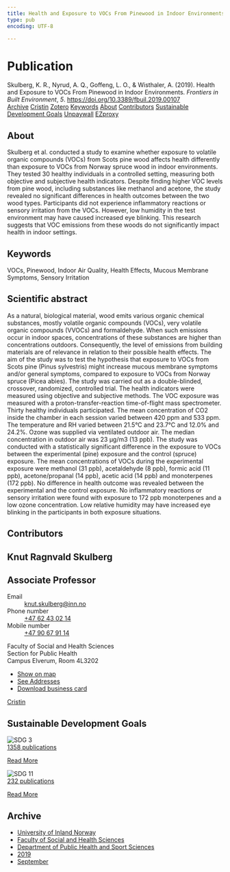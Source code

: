 ```yaml
---
title: Health and Exposure to VOCs From Pinewood in Indoor Environments
type: pub
encoding: UTF-8

---
```

<h1>Publication</h1>
<article id="csl-bib-container-UWIP99JS" class="csl-bib-container">
  <div class="csl-bib-body"> <div class="csl-entry">Skulberg, K. R., Nyrud, A. Q., Goffeng, L. O., &#38; Wisthaler, A. (2019). Health and Exposure to VOCs From Pinewood in Indoor Environments. <i>Frontiers in Built Environment</i>, <i>5</i>. <a href="https://doi.org/10.3389/fbuil.2019.00107">https://doi.org/10.3389/fbuil.2019.00107</a></div> </div>
  <div class="csl-bib-buttons">
    <a href="#taxonomy-article-UWIP99JS" alt="archive" class="csl-bib-button">Archive</a>
    <a href="https://app.cristin.no/results/show.jsf?id=1728646" alt="Cristin" class="csl-bib-button">Cristin</a>
    <a href="http://zotero.org/groups/5881554/items/UWIP99JS" alt="Zotero" class="csl-bib-button">Zotero</a>
    <a href="#keywords-article-UWIP99JS" alt="keywords" class="csl-bib-button">Keywords</a>
    <a href="#about-article-UWIP99JS" alt="about_pub" class="csl-bib-button">About</a>
    <a href="#contributors-article-UWIP99JS" alt="contributors" class="csl-bib-button">Contributors</a>
    <a href="#sdg-article-UWIP99JS" alt="sdg" class="csl-bib-button">Sustainable Development Goals</a>
    <a href="https://www.frontiersin.org/articles/10.3389/fbuil.2019.00107/pdf" alt="Unpaywall" class="csl-bib-button">Unpaywall</a>
    <a href="https://www.frontiersin.org/articles/10.3389/fbuil.2019.00107/pdf" alt="EZproxy" class="csl-bib-button">EZproxy</a>
  </div>
  <div id="csl-bib-meta-container-UWIP99JS"></div>
</article>
<div id="csl-bib-meta-UWIP99JS" class="csl-bib-meta">
  <article id="about-article-UWIP99JS" class="about_pub-article">
    <h1>About</h1>
    Skulberg et al. conducted a study to examine whether exposure to volatile organic compounds (VOCs) from Scots pine wood affects health differently than exposure to VOCs from Norway spruce wood in indoor environments. They tested 30 healthy individuals in a controlled setting, measuring both objective and subjective health indicators. Despite finding higher VOC levels from pine wood, including substances like methanol and acetone, the study revealed no significant differences in health outcomes between the two wood types. Participants did not experience inflammatory reactions or sensory irritation from the VOCs. However, low humidity in the test environment may have caused increased eye blinking. This research suggests that VOC emissions from these woods do not significantly impact health in indoor settings.
  </article>
  <article id="keywords-article-UWIP99JS" class="keywords-article">
    <h1>Keywords</h1>
    VOCs, Pinewood, Indoor Air Quality, Health Effects, Mucous Membrane Symptoms, Sensory Irritation
  </article>
  <article id="abstract-article-UWIP99JS" class="abstract-article">
    <h1>Scientific abstract</h1>
    As a natural, biological material, wood emits various organic chemical substances, mostly volatile organic compounds (VOCs), very volatile organic compounds (VVOCs) and formaldehyde. When such emissions occur in indoor spaces, concentrations of these substances are higher than concentrations outdoors. Consequently, the level of emissions from building materials are of relevance in relation to their possible health effects. The aim of the study was to test the hypothesis that exposure to VOCs from Scots pine (Pinus sylvestris) might increase mucous membrane symptoms and/or general symptoms, compared to exposure to VOCs from Norway spruce (Picea abies). The study was carried out as a double-blinded, crossover, randomized, controlled trial. The health indicators were measured using objective and subjective methods. The VOC exposure was measured with a proton-transfer-reaction time-of-flight mass spectrometer. Thirty healthy individuals participated. The mean concentration of CO2 inside the chamber in each session varied between 420 ppm and 533 ppm. The temperature and RH varied between 21.5°C and 23.7°C and 12.0% and 24.2%. Ozone was supplied via ventilated outdoor air. The median concentration in outdoor air was 23 μg/m3 (13 ppb). The study was conducted with a statistically significant difference in the exposure to VOCs between the experimental (pine) exposure and the control (spruce) exposure. The mean concentrations of VOCs during the experimental exposure were methanol (31 ppb), acetaldehyde (8 ppb), formic acid (11 ppb), acetone/propanal (14 ppb), acetic acid (14 ppb) and monoterpenes (172 ppb). No difference in health outcome was revealed between the experimental and the control exposure. No inflammatory reactions or sensory irritation were found with exposure to 172 ppb monoterpenes and a low ozone concentration. Low relative humidity may have increased eye blinking in the participants in both exposure situations.
  </article>
  <article id="contributors-article-UWIP99JS" class="contributors-article">
    <h1>Contributors</h1>
    <div class="personas"> <div class="vrtx-hinn-person-card"> <div class="photo"> <i class="lar la-user-circle missing-person"></i> </div> <div class="info"> <hgroup><h1>Knut Ragnvald Skulberg</h1> <h2>Associate Professor</h2> </hgroup><dl> <dt>Email</dt> <dd> <a href="mailto:knut.skulberg@inn.no">knut.skulberg@inn.no</a> </dd> <dt>Phone number</dt> <dd><a href="tel:+4762430214"> +47 62 43 02 14 </a></dd> <dt>Mobile number</dt> <dd><a href="tel:+4790679114"> +47 90 67 91 14 </a></dd> </dl> <p> Faculty of Social and Health Sciences<br> Section for Public Health<br> Campus Elverum, Room 4L3202 </p> <ul class="vrtx-hinn-links"> <li><a href="https://www.google.com/maps?q=60.88177,11.53669">Show on map</a></li> <li><a href="https://www.inn.no/english/find-an-employee/knut-skulberg.html#vrtx-hinn-addresses">See Addresses</a></li> <li><a href="https://www.inn.no/english/find-an-employee/knut-skulberg.html?vrtx=vcf">Download business card</a></li> </ul> </div> </div> <a href="https://app.cristin.no/persons/show.jsf?id=9616" alt="Cristin URL" class="personas-cristin">Cristin</a> </div>
  </article>
  <article id="sdg-article-UWIP99JS" class="sdg-article">
    <h1>Sustainable Development Goals</h1>
    <div class="sdg-container"><div id="sdg3" class="sdg">
        <img src="{{< params subfolder >}}images/sdg/sdg03_en.png" class="image" alt="SDG 3">
        <div class="sdg-overlay">
          <a href="/en/archive/?key=?sdg=3#archive" class="sdg-publication-count"><span>1358</span> publications</a>
          <p><a href="https://sdgs.un.org/goals/goal3" class="sdg-read-more">Read More</a></p>
        </div>
      </div> <div id="sdg11" class="sdg">
        <img src="{{< params subfolder >}}images/sdg/sdg11_en.png" class="image" alt="SDG 11">
        <div class="sdg-overlay">
          <a href="/en/archive/?key=?sdg=11#archive" class="sdg-publication-count"><span>232</span> publications</a>
          <p><a href="https://sdgs.un.org/goals/goal11" class="sdg-read-more">Read More</a></p>
        </div>
      </div></div>
  </article>
  <article id="taxonomy-article-UWIP99JS" class="taxonomy-article">
    <h1>Archive</h1>
    <ul>
      <li>
        <a href="/en/archive/?key=3DCRN523">University of Inland Norway</a>
      </li>
      <li>
        <a href="/en/archive/?key=IDKFS3MX">Faculty of Social and Health Sciences</a>
      </li>
      <li>
        <a href="/en/archive/?key=FJXE3Z8X">Department of Public Health and Sport Sciences</a>
      </li>
      <li>
        <a href="/en/archive/?key=MXF6ZEHK">2019</a>
      </li>
      <li>
        <a href="/en/archive/?key=NLANEY6R">September</a>
      </li>
    </ul>
  </article>
</div>
